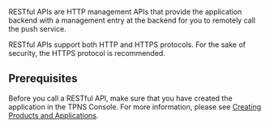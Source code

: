 RESTful APIs are HTTP management APIs that provide the application backend with a management entry at the backend for you to remotely call the push service.

RESTful APIs support both HTTP and HTTPS protocols. For the sake of security, the HTTPS protocol is recommended.

## Prerequisites
Before you call a RESTful API, make sure that you have created the application in the TPNS Console. For more information, please see [Creating Products and Applications](https://intl.cloud.tencent.com/document/product/1024/32603).
